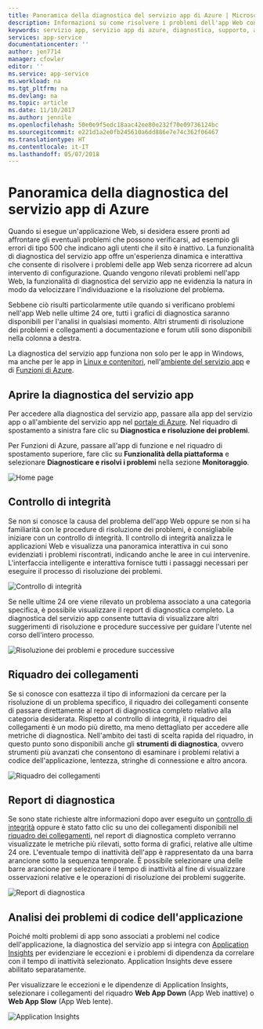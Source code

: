 ```yaml
---
title: Panoramica della diagnostica del servizio app di Azure | Microsoft Docs
description: Informazioni su come risolvere i problemi dell'app Web con la diagnostica del servizio app.
keywords: servizio app, servizio app di azure, diagnostica, supporto, app web, risoluzione dei problemi, self-help
services: app-service
documentationcenter: ''
author: jen7714
manager: cfowler
editor: ''
ms.service: app-service
ms.workload: na
ms.tgt_pltfrm: na
ms.devlang: na
ms.topic: article
ms.date: 11/10/2017
ms.author: jennile
ms.openlocfilehash: 50e0e9f5edc18aac42ee80e232f70e09736124bc
ms.sourcegitcommit: e221d1a2e0fb245610a6dd886e7e74c362f06467
ms.translationtype: HT
ms.contentlocale: it-IT
ms.lasthandoff: 05/07/2018
---
```

# <a name="azure-app-service-diagnostics-overview"></a>Panoramica della diagnostica del servizio app di Azure 

Quando si esegue un'applicazione Web, si desidera essere pronti ad affrontare gli eventuali problemi che possono verificarsi, ad esempio gli errori di tipo 500 che indicano agli utenti che il sito è inattivo. La funzionalità di diagnostica del servizio app offre un'esperienza dinamica e interattiva che consente di risolvere i problemi delle app Web senza ricorrere ad alcun intervento di configurazione. Quando vengono rilevati problemi nell'app Web, la funzionalità di diagnostica del servizio app ne evidenzia la natura in modo da velocizzare l'individuazione e la risoluzione del problema. 
 
Sebbene ciò risulti particolarmente utile quando si verificano problemi nell'app Web nelle ultime 24 ore, tutti i grafici di diagnostica saranno disponibili per l'analisi in qualsiasi momento. Altri strumenti di risoluzione dei problemi e collegamenti a documentazione e forum utili sono disponibili nella colonna a destra.

La diagnostica del servizio app funziona non solo per le app in Windows, ma anche per le app in [Linux e contenitori](https://docs.microsoft.com/en-us/azure/app-service/containers/app-service-linux-intro), nell'[ambiente del servizio app](https://docs.microsoft.com/en-us/azure/app-service/environment/intro) e di [Funzioni di Azure](https://docs.microsoft.com/en-us/azure/azure-functions/functions-overview). 

## <a name="open-app-service-diagnostics"></a>Aprire la diagnostica del servizio app

Per accedere alla diagnostica del servizio app, passare alla app del servizio app o all'ambiente del servizio app nel [portale di Azure](https://portal.azure.com). Nel riquadro di spostamento a sinistra fare clic su **Diagnostica e risoluzione dei problemi**. 

Per Funzioni di Azure, passare all'app di funzione e nel riquadro di spostamento superiore, fare clic su **Funzionalità della piattaforma** e selezionare **Diagnosticare e risolvi i problemi** nella sezione **Monitoraggio**. 

![Home page](./media/app-service-diagnostics/Homepage1.png)

## <a name="health-checkup"></a>Controllo di integrità

Se non si conosce la causa del problema dell'app Web oppure se non si ha familiarità con le procedure di risoluzione dei problemi, è consigliabile iniziare con un controllo di integrità. Il controllo di integrità analizza le applicazioni Web e visualizza una panoramica interattiva in cui sono evidenziati i problemi riscontrati, indicando anche le aree in cui intervenire. L'interfaccia intelligente e interattiva fornisce tutti i passaggi necessari per eseguire il processo di risoluzione dei problemi.  

![Controllo di integrità](./media/app-service-diagnostics/HealthCheckup2.png)

Se nelle ultime 24 ore viene rilevato un problema associato a una categoria specifica, è possibile visualizzare il report di diagnostica completo. La diagnostica del servizio app consente tuttavia di visualizzare altri suggerimenti di risoluzione e procedure successive per guidare l'utente nel corso dell'intero processo.

![Risoluzione dei problemi e procedure successive](./media/app-service-diagnostics/Troubleshooting3.png)

## <a name="tile-shortcuts"></a>Riquadro dei collegamenti

Se si conosce con esattezza il tipo di informazioni da cercare per la risoluzione di un problema specifico, il riquadro dei collegamenti consente di passare direttamente al report di diagnostica completo relativo alla categoria desiderata. Rispetto al controllo di integrità, il riquadro dei collegamenti è un modo più diretto, ma meno dettagliato per accedere alle metriche di diagnostica. Nell'ambito dei tasti di scelta rapida del riquadro, in questo punto sono disponibili anche gli **strumenti di diagnostica**, ovvero strumenti più avanzati che consentono di esaminare i problemi relativi a codice dell'applicazione, lentezza, stringhe di connessione e altro ancora. 

![Riquadro dei collegamenti](./media/app-service-diagnostics/TileShortcuts4.png)

## <a name="diagnostic-report"></a>Report di diagnostica

Se sono state richieste altre informazioni dopo aver eseguito un [controllo di integrità](#health-checkup) oppure è stato fatto clic su uno dei collegamenti disponibili nel [riquadro dei collegamenti](#tile-shortcuts), nel report di diagnostica completo verranno visualizzate le metriche più rilevati, sotto forma di grafici, relative alle ultime 24 ore. L'eventuale tempo di inattività dell'app è rappresentato da una barra arancione sotto la sequenza temporale. È possibile selezionare una delle barre arancione per selezionare il tempo di inattività al fine di visualizzare osservazioni relative e le operazioni di risoluzione dei problemi suggerite. 

![Report di diagnostica](./media/app-service-diagnostics/DiagnosticReport5.png)


## <a name="investigating-application-code-issues"></a>Analisi dei problemi di codice dell'applicazione

Poiché molti problemi di app sono associati a problemi nel codice dell'applicazione, la diagnostica del servizio app si integra con [Application Insights](https://azure.microsoft.com/services/application-insights/) per evidenziare le eccezioni e i problemi di dipendenza da correlare con il tempo di inattività selezionato. Application Insights deve essere abilitato separatamente. 

Per visualizzare le eccezioni e le dipendenze di Application Insights, selezionare i collegamenti del riquadro **Web App Down** (App Web inattive) o **Web App Slow** (App Web lente). 

![Application Insights](./media/app-service-diagnostics/AppInsights6.png)

